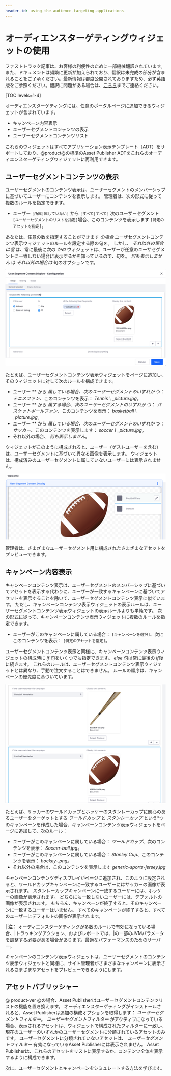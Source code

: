 ```yaml
---
header-id: using-the-audience-targeting-applications
---
```


# オーディエンスターゲティングウィジェットの使用

<p class="alert alert-info"><span class="wysiwyg-color-blue120">ファストトラック記事は、お客様の利便性のために一部機械翻訳されています。また、ドキュメントは頻繁に更新が加えられており、翻訳は未完成の部分が含まれることをご了承ください。最新情報は都度公開されておりますため、必ず英語版をご参照ください。翻訳に問題がある場合は、<a href="mailto:support-content-jp@liferay.com">こちら</a>までご連絡ください。</span></p>

[TOC levels=1-4]

オーディエンスターゲティングには、任意のポータルページに追加できるウィジェットが含まれています。

  - キャンペーン内容表示
  - ユーザーセグメントコンテンツの表示
  - ユーザーセグメントコンテンツリスト

これらのウィジェットはすべてアプリケーション表示テンプレート（ADT）をサポートしており、@product@の標準のAsset Publisher ADTをこれらのオーディエンスターゲティングウィジェットに再利用できます。

## ユーザーセグメントコンテンツの表示

ユーザーセグメントのコンテンツ表示は、ユーザーセグメントのメンバーシップに基づいてユーザーにコンテンツを表示します。 管理者は、次の形式に従って複数のルールを指定できます。

  - ユーザー `[所属|属していない]` から `[すべて|すべて]` 次のユーザーセグメント `[ユーザーセグメントのリストを指定]`場合、このコンテンツを表示します `[特定のアセットを指定]`。

あなたは、任意の数を指定することができます *の場合* ユーザセグメントコンテンツ表示ウィジェットのルールを設定する際の句を。 しかし、 *それ以外の場合は* 節は、常に最後に次の *かの* ウィジェットは、ユーザーが任意のユーザセグメントに一致しない場合に表示するかを知っているので、句を。 *何も表示しません* は *それ以外の場合は* 句のオプションです。

![図1：ユーザーセグメントコンテンツ表示ウィジェットを構成して、ウィジェットの構成ウィンドウで定義したルールに従ってコンテンツを表示できます。](../../images-dxp/user-segment-content-display-config.png)

たとえば、ユーザーセグメントコンテンツ表示ウィジェットをページに追加し、そのウィジェットに対して次のルールを構成できます。

  - ユーザー ** から *属している場合、次のユーザーセグメントのいずれか* つ： *テニスファン*、このコンテンツを表示： *Tennis \ _picture.jpg*。
  - ユーザー ** から *属する場合、次のユーザーセグメントのいずれか* つ： *バスケットボールファン*、このコンテンツを表示： *basketball \ _picture.jpg*。
  - ユーザー ** から *属している場合、次のユーザーセグメントのいずれか* つ： *サッカー*、このコンテンツを表示します： *soccer \ _picture.jpg*。
  - それ以外の場合、 *何も表示しません*。

ウィジェットがこのように構成されると、ユーザー（ゲストユーザーを含む）は、ユーザーセグメントに基づいて異なる画像を表示します。 ウィジェットは、構成済みのユーザーセグメントに属していないユーザーには表示されません。

![図2：ユーザーセグメントのコンテンツ表示ウィジェットで、サイト管理者はさまざまなユーザーセグメントに表示されるように構成されたさまざまなアセットをプレビューできます。](../../images-dxp/audience-targeting-uscd.png)

管理者は、さまざまなユーザーセグメント用に構成されたさまざまなアセットをプレビューできます。

## キャンペーン内容表示

キャンペーンコンテンツ表示は、ユーザーセグメントのメンバーシップに基づいてアセットを表示する代わりに、ユーザーが一致するキャンペーンに基づいてアセットを表示することを除いて、ユーザーセグメントコンテンツ表示に似ています。 ただし、キャンペーンコンテンツ表示ウィジェットの表示ルールは、ユーザーセグメントコンテンツ表示ウィジェットの表示ルールよりも単純です。 次の形式に従って、キャンペーンコンテンツ表示ウィジェットに複数のルールを指定できます。

  - ユーザーがこのキャンペーンに属している場合： `[キャンペーンを選択]`、次にこのコンテンツを表示： `[特定のアセットを指定]`。

ユーザーセグメントコンテンツ表示と同様に、キャンペーンコンテンツ表示ウィジェットの構成時に *if* 句をいくつでも指定できます。 *else* 句は常に最後の *if*後に続きます。 これらのルールは、ユーザーセグメントコンテンツ表示ウィジェットとは異なり、手動で注文することはできません。 ルールの順序は、キャンペーンの優先度に基づいています。

![図3：キャンペーンコンテンツ表示ウィジェットを構成してコンテンツを表示するためのルールは、ユーザーセグメントコンテンツ表示ウィジェットのルールに似ていますが、より単純です。](../../images-dxp/campaign-content-display-config.png)

たとえば、サッカーのワールドカップとホッケーのスタンレーカップに関心のあるユーザーをターゲットとする *ワールドカップ* と *スタンレーカップ* という*つのキャンペーンを作成した場合、キャンペーンコンテンツ表示ウィジェットをページに追加して、次のルール：</p>

  - ユーザーがこのキャンペーンに属している場合： *ワールドカップ*、次のコンテンツを表示： *Soccer-ball.jpg*。
  - ユーザーがこのキャンペーンに属している場合： *Stanley Cup*、このコンテンツを表示： *hockey-.png*。
  - それ以外の場合は、このコンテンツを表示します *generic-sports-jersey.jpg*

キャンペーンコンテンツディスプレイがページに追加され、このように設定されると、ワールドカップキャンペーンに一致するユーザーにはサッカーの画像が表示されます。 スタンレーカップキャンペーンに一致するユーザーには、ホッケーの画像が表示されます。 どちらにも一致しないユーザーには、デフォルトの画像が表示されます。 もちろん、キャンペーンが終了すると、そのキャンペーンに一致するユーザーはいません。 すべてのキャンペーンが終了すると、すべてのユーザーにデフォルトの画像が表示されます。

| **注：** オーディエンスターゲティングが多数のルールで有効になっている場合、|トラッキングアクション、およびレポートでは、|の一部のJVMパラメータを調整する必要がある場合があります。最適なパフォーマンスのためのサーバー。

キャンペーンのコンテンツ表示ウィジェットは、ユーザーセグメントのコンテンツ表示ウィジェットと同様に、サイト管理者がさまざまなキャンペーンに表示されるさまざまなアセットをプレビューできるようにします。

## アセットパブリッシャー

@ product-ver @の場合、Asset Publisherはユーザーセグメントコンテンツリストの機能を置き換えます。 オーディエンスターゲティングがインストールされると、Asset Publisherは追加の構成オプションを取得します： *ユーザーセグメントフィルター*。 *ユーザーセグメントフィルター* がアクティブになっている場合、表示されるアセットは、ウィジェットで構成されたフィルターに一致し、現在のユーザーのいずれかのユーザーセグメントに分類されているアセットのみです。 ユーザーセグメントに分類されていないアセットは、 *ユーザーセグメントフィルター* 有効になっているAsset Publisherには表示されません。 Asset Publisherは、これらのアセットをリストに表示するか、コンテンツ全体を表示するように構成できます。

次に、ユーザーセグメントとキャンペーンをシミュレートする方法を学びます。
